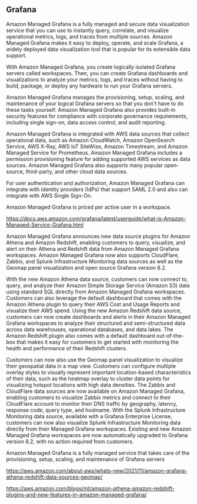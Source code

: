 
## Grafana

Amazon Managed Grafana is a fully managed and secure data visualization service that you can use to instantly query, correlate, and visualize operational metrics, logs, and traces from multiple sources. Amazon Managed Grafana makes it easy to deploy, operate, and scale Grafana, a widely deployed data visualization tool that is popular for its extensible data support.

With Amazon Managed Grafana, you create logically isolated Grafana servers called workspaces. Then, you can create Grafana dashboards and visualizations to analyze your metrics, logs, and traces without having to build, package, or deploy any hardware to run your Grafana servers.

Amazon Managed Grafana manages the provisioning, setup, scaling, and maintenance of your logical Grafana servers so that you don't have to do these tasks yourself. Amazon Managed Grafana also provides built-in security features for compliance with corporate governance requirements, including single sign-on, data access control, and audit reporting.

Amazon Managed Grafana is integrated with AWS data sources that collect operational data, such as Amazon CloudWatch, Amazon OpenSearch Service, AWS X-Ray, AWS IoT SiteWise, Amazon Timestream, and Amazon Managed Service for Prometheus. Amazon Managed Grafana includes a permission provisioning feature for adding supported AWS services as data sources. Amazon Managed Grafana also supports many popular open-source, third-party, and other cloud data sources.

For user authentication and authorization, Amazon Managed Grafana can integrate with identity providers (IdPs) that support SAML 2.0 and also can integrate with AWS Single Sign-On.

Amazon Managed Grafana is priced per active user in a workspace.

https://docs.aws.amazon.com/grafana/latest/userguide/what-is-Amazon-Managed-Service-Grafana.html

Amazon Managed Grafana announces new data source plugins for Amazon Athena and Amazon Redshift, enabling customers to query, visualize, and alert on their Athena and Redshift data from Amazon Managed Grafana workspaces. Amazon Managed Grafana now also supports CloudFlare, Zabbix, and Splunk Infrastructure Monitoring data sources as well as the Geomap panel visualization and open source Grafana version 8.2.

With the new Amazon Athena data source, customers can now connect to, query, and analyze their Amazon Simple Storage Service (Amazon S3) data using standard SQL directly from Amazon Managed Grafana workspaces. Customers can also leverage the default dashboard that comes with the Amazon Athena plugin to query their AWS Cost and Usage Reports and visualize their AWS spend. Using the new Amazon Redshift data source, customers can now create dashboards and alerts in their Amazon Managed Grafana workspaces to analyze their structured and semi-structured data across data warehouses, operational databases, and data lakes. The Amazon Redshift plugin also comes with a default dashboard out-of-the-box that makes it easy for customers to get started with monitoring the health and performance of their Redshift clusters.

Customers can now also use the Geomap panel visualization to visualize their geospatial data in a map view. Customers can configure multiple overlay styles to visually represent important location-based characteristics of their data, such as the heatmap overlay to cluster data points for visualizing hotspot locations with high data densities. The Zabbix and CloudFlare data sources are now available on Amazon Managed Grafana, enabling customers to visualize Zabbix metrics and connect to their CloudFlare account to monitor their DNS traffic by geography, latency, response code, query type, and hostname. With the Splunk Infrastructure Monitoring data source, available with a Grafana Enterprise License, customers can now also visualize Splunk Infrastructure Monitoring data directly from their Managed Grafana workspaces. Existing and new Amazon Managed Grafana workspaces are now automatically upgraded to Grafana version 8.2, with no action required from customers.

Amazon Managed Grafana is a fully managed service that takes care of the provisioning, setup, scaling, and maintenance of Grafana servers

https://aws.amazon.com/about-aws/whats-new/2021/11/amazon-grafana-athena-redshift-data-sources-geomap/

https://aws.amazon.com/blogs/mt/amazon-athena-amazon-redshift-plugins-and-new-features-in-amazon-managed-grafana/ 



```
```
